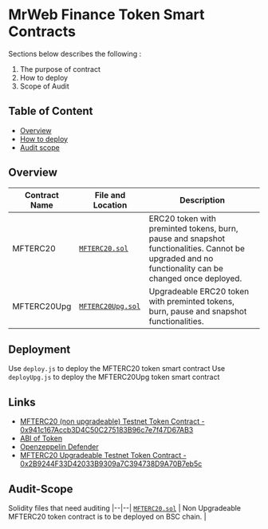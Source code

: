# MrWeb Finance Token Smart Contracts

Sections below describes the following : 
1) The purpose of contract
2) How to deploy
3) Scope of Audit

## Table of Content

- [Overview](#overview)
- [How to deploy](#deployment)
- [Audit scope](#audit-scope)

## Overview

| Contract Name | File and Location | Description |
|--|--| --|
|MFTERC20| [`MFTERC20.sol`](./contracts/MFTERC20.sol) | ERC20 token with preminted tokens, burn, pause and snapshot functionalities. Cannot be upgraded and no functionality can be changed once deployed.|
|MFTERC20Upg| [`MFTERC20Upg.sol`](./contracts/MFTERC20Upg.sol) | Upgradeable ERC20 token with preminted tokens, burn, pause and snapshot functionalities. |

## Deployment

Use `deploy.js` to deploy the MFTERC20 token smart contract
Use `deployUpg.js` to deploy the MFTERC20Upg token smart contract

## Links

- [MFTERC20 (non upgradeable) Testnet Token Contract -  0x941c167Accb3D4C50C275183B96c7e7f47D67AB3 ](https://testnet.bscscan.com/address/0x941c167Accb3D4C50C275183B96c7e7f47D67AB3)
- [ABI of Token](./artifacts/contracts/MFTERC20.sol/MFTERC20.json)
- [Openzeppelin Defender](https://defender.openzeppelin.com/)
- [MFTERC20 Upgradeable Testnet Token Contract - 0x2B9244F33D42033B9309a7C394738D9A70B7eb5c](https://testnet.bscscan.com/address/0x2b9244f33d42033b9309a7c394738d9a70b7eb5c)

## Audit-Scope
Solidity files that need auditing
|--|--|
[`MFTERC20.sol`](./contracts/MFTERC20.sol) | Non Upgradeable MFTERC20 token contract is to be deployed on BSC chain. |

